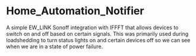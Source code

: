 # Home_Automation_Notifier
A simple EW_LINK Sonoff integration with IFFFT that allows devices to switch on and off based on certain signals. This was primarily used during loadshedding to turn status lights on and certain devices off so we can see when we are in a state of power failure.
